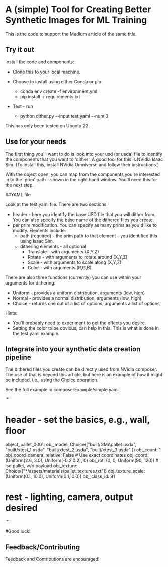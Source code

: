A (simple) Tool for Creating Better Synthetic Images for ML Training
====================================================================

This is the code to support the Medium article of the same title.

Try it out
----------

Install the code and components:
- Clone this to your local machine. 

- Choose to install using either Conda or pip
  - conda env create -f environment.yml
  - pip install -r requirements.txt

- Test - run
  - python dither.py --input test.yaml --num 3

This has only been tested on Ubuntu 22.

Use for your needs
------------------

The first thing you'll want to do is look into your usd (or usda) file to identify the components that you want to 'dither'.
A good tool for this is NVidia Isaac Sim.   (To install this, install NVidia Omniverse and follow their instructions.)    

With the object open, you can map from the components you're interested in to the 'prim' path - shown in the right hand window.   You'll need this for the next step.

##YAML file

Look at the test.yaml file.   There are two sections:
- header - here you identify the base USD file that you will dither from.    You can also specify the base name of the dithered files you create.
- per prim modification.   You can specify as many prims as you'd like to modify.    Elements include:
  - path (required) - the prim path to that element - you identified this using Isaac Sim.
  - dithering elements - all optional
    - Translate - with arguments (X,Y,Z)
    - Rotate - with arguments to rotate around (X,Y,Z)
    - Scale -  with arguments to scale along (X,Y,Z)
    - Color - with arguments (R,G,B)
    
There are also three functions (currently) you can use within your arguments for dithering:
- Uniform - provides a uniform distribution, arguments (low, high)
- Normal - provides a normal distribution, arguments (low, high)
- Choice - returns one out of a list of options, arguments a list of options

Hints:
- You'll probably need to experiment to get the effects you desire.
- Setting the color to be obvious, can help in this.    This is what is done in the test.yaml example.


Integrate into your synthetic data creation pipeline
----------------------------------------------------

The dithered files you create can be directly used from NVidia composer.   The use of that is beyond this article, but here is an example of how it might be included, i.e., using the Choice operation.

See the full example in composerExample/simple.yaml

'''
# header - set the basics, e.g., wall, floor

object_pallet_0001:
  obj_model: Choice(["built/GMApallet.usda", "built/xtest_1.usda", "built/xtest_2.usda", "built/xtest_3.usda" ])
  obj_count: 1
  obj_coord_camera_relative: False    # Use exact coordinates
  obj_coord: (Uniform(2.6, 3.0), Uniform(-0.2,0.2), 0)
  obj_rot: (0, 0, Uniform(90, 120))  # isd pallet, w/o payload
  obj_texture: Choice(["*/assets/materials/pallet_textures.txt"])
  obj_texture_scale: (Uniform(0.1, 10.0), Uniform(0.1,10.0))
  obj_class_id: 91

# rest - lighting, camera, output desired
'''

#Good luck!


Feedback/Contributing
---------------------

Feedback and Contributions are encouraged!
